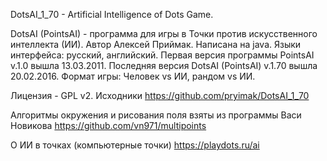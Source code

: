 DotsAI_1_70 - Artificial Intelligence of Dots Game.

DotsAI (PointsAI) - программа для игры в Точки против искусственного интеллекта (ИИ).
Автор	Алексей Приймак.
Написана на	java. 
Языки интерфейса: русский, английский.
Первая версия программы PointsAI v.1.0 вышла 13.03.2011.
Последняя версия DotsAI (PointsAI) v.1.70 вышла 20.02.2016.
Формат игры: Человек vs ИИ, рандом vs ИИ.

Лицензия - GPL v2.
Исходники https://github.com/pryimak/DotsAI_1_70

Алгоритмы окружения и рисования поля взяты из программы Васи Новикова https://github.com/vn971/multipoints

О ИИ в точках (компьютерные точки) https://playdots.ru/ai
